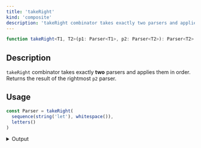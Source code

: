 ```yaml
---
title: 'takeRight'
kind: 'composite'
description: 'takeRight combinator takes exactly two parsers and applies them in order. Returns the result of the rightmost parser.'
---
```


```typescript {{ withLineNumbers: false }}
function takeRight<T1, T2>(p1: Parser<T1>, p2: Parser<T2>): Parser<T2>
```

## Description

`takeRight` combinator takes exactly **two** parsers and applies them in order. Returns the result of the rightmost `p2` parser.

## Usage

```typescript
const Parser = takeRight(
  sequence(string('let'), whitespace()),
  letters()
)
```

<details>
  <summary>Output</summary>

  ### Success

  ```typescript
  run(Parser).with('let binding')

  {
    isOk: true,
    pos: 11,
    value: 'binding'
  }
  ```

  ### Failure

  ```typescript
  run(Parser).with('let 42')

  {
    isOk: false,
    pos: 4,
    expected: 'letters'
  }
  ```
</details>
